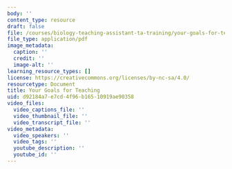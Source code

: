 ```yaml
---
body: ''
content_type: resource
draft: false
file: /courses/biology-teaching-assistant-ta-training/your-goals-for-teaching.pdf
file_type: application/pdf
image_metadata:
  caption: ''
  credit: ''
  image-alt: ''
learning_resource_types: []
license: https://creativecommons.org/licenses/by-nc-sa/4.0/
resourcetype: Document
title: Your Goals for Teaching
uid: d92184a7-e7cd-4f96-b165-10919ae90358
video_files:
  video_captions_file: ''
  video_thumbnail_file: ''
  video_transcript_file: ''
video_metadata:
  video_speakers: ''
  video_tags: ''
  youtube_description: ''
  youtube_id: ''
---
```

